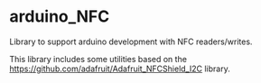 arduino_NFC
===========

Library to support arduino development with NFC readers/writes.

This library includes some utilities based on the https://github.com/adafruit/Adafruit_NFCShield_I2C library. 